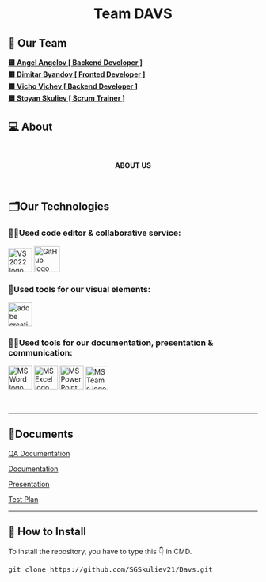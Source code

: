 <h1 align="center">Team DAVS</h1>

<p align="center">
        
</p>

## 🧒 Our Team

<b>
<a href = “https://github.com/SGSkuliev21> 🟨 Angel Angelov [ Backend Developer ] </a><br>
<a href=“https://github.com/DKByandov21”> 🟥 Dimitar Byandov [ Fronted Developer ] </a><br>
<a href=“https://github.com/VDVichev21”> 🟩 Vicho Vichev [ Backend Developer ] </a><br>
<a href =“https://github.com/AHAngelov21”> 🟦 Stoyan Skuliev [ Scrum Trainer ] </a> 
</b>

## 💻 About
<br>
<b><p align="center">ABOUT US
</p></b>
<br>

## 🗂️Our Technologies

### 👨‍💻Used code editor & collaborative service:
<p align="left">
    <a href="https://visualstudio.microsoft.com/vs/"><img src="https://sparkcdnwus2.azureedge.net/sparkimageassets/XP8CDJNZKFM06W-0c5249f8-b473-4f41-aea6-45b4bfb64a9a" alt="VS 2022 logo" width=48px /></a>
    <a href="https://github.com/"><img src="https://img.icons8.com/nolan/344/github.png" alt="GitHub logo" width=52px /></a>
</p>

### 🔨Used tools for our visual elements:

<p align="left">
    <a href="https://www.adobe.com/creativecloud.html"><img src="https://www.adobe.com/content/dam/shared/images/product-icons/svg/creative-cloud.svg" alt="adobe creative cloud" width=48px /></a>
</p>

### 🔨📄Used tools for our documentation, presentation & communication:

<p align="left">
    <a href="https://www.microsoft.com/en-ww/microsoft-365/word"><img src="https://img.icons8.com/color/344/ms-word.png" alt="MS Word logo" width=48px /></a>
    <a href="https://www.microsoft.com/en-ww/microsoft-365/excel"><img src="https://img.icons8.com/color/344/ms-excel.png" alt="MS Excel logo" width=48px /></a>
    <a href="https://www.microsoft.com/en-ww/microsoft-365/powerpoint"><img src="https://img.icons8.com/color/344/ms-powerpoint.png" alt="MS PowerPoint logo" width=48px /></a>
    <a href="https://www.microsoft.com/en/microsoft-teams/group-chat-software"><img src="https://img.icons8.com/color/344/microsoft-teams.png" alt = "MS Teams logo" width=46px /></a>
</p>


<br>
<hr>

## 📄Documents



<a href="docs/">QA Documentation </a>


<a href="docs/">Documentation </a>


<a href="docs/">Presentation </a>


<a href="docs/">Test Plan </a>

<hr>

## 📩 How to Install

<p>To install the repository, you have to type this 👇 in CMD.
<pre>git clone https://github.com/SGSkuliev21/Davs.git</pre>
